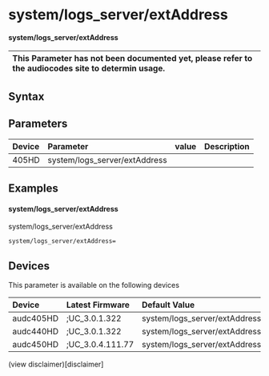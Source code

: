 ﻿---
description: system/logs_server/extAddress
search: false
---

# system/logs_server/extAddress

#### system/logs_server/extAddress


| This Parameter has not been documented yet, please refer to the audiocodes site to determin usage.  | 
| :--- |

## Syntax

## Parameters
|Device|Parameter|value|Description|
|:---|:---|:---|:---|
| 405HD | system/logs_server/extAddress |  |  |

## Examples
#### system/logs_server/extAddress

system/logs_server/extAddress

```
system/logs_server/extAddress=
```

## Devices
This parameter is available on the following devices

| Device | Latest Firmware | Default Value |
|:---|:---|:---|
| audc405HD | ;UC_3.0.1.322 | system/logs_server/extAddress= 
| audc440HD | ;UC_3.0.1.322 | system/logs_server/extAddress= 
| audc450HD | ;UC_3.0.4.111.77 | system/logs_server/extAddress= 

(view disclaimer)[disclaimer]
